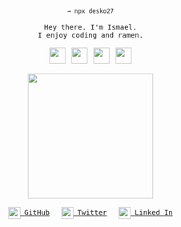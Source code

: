 <p align="center">
  <br>
  <code>→ npx desko27</code>
  <br>
  <br>
  <samp>Hey there. I'm Ismael.<br> I enjoy coding and ramen.</samp>
  <br>
  <br>
  <img height="32" width="32" src="https://unpkg.com/simple-icons@v3/icons/javascript.svg" />
  &nbsp;
  <img height="32" width="32" src="https://unpkg.com/simple-icons@v3/icons/react.svg" />
  &nbsp;
  <img height="32" width="32" src="https://unpkg.com/simple-icons@v3/icons/node-dot-js.svg" />
  &nbsp;
  <img height="32" width="32" src="https://unpkg.com/simple-icons@v3/icons/css3.svg" />
  <br>
  <br>
  <img src="https://media.giphy.com/media/q2ePk5TyEq8da/giphy.gif" width="250" />
  <br>
  <br>
  <a href="https://github.com/desko27"><img height="24" width="24" src="https://unpkg.com/simple-icons@v3/icons/github.svg" valign="middle" />&nbsp; <samp>GitHub</samp></a>
  &nbsp;&nbsp;&nbsp;&nbsp;
  <a href="https://twitter.com/desko27"><img height="24" width="24" src="https://unpkg.com/simple-icons@v3/icons/twitter.svg" valign="middle" />&nbsp; <samp>Twitter</samp></a>
  &nbsp;&nbsp;&nbsp;&nbsp;
  <a href="https://linkedin.com/in/desko27"><img height="24" width="24" src="https://unpkg.com/simple-icons@v3/icons/linkedin.svg" valign="middle" />&nbsp; <samp>Linked In</samp></a>
  <br>
  <br>
</p>
